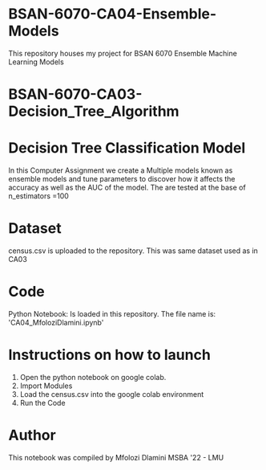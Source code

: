 # BSAN-6070-CA04-Ensemble-Models
This repository houses my project for BSAN 6070 Ensemble Machine Learning Models
# BSAN-6070-CA03-Decision_Tree_Algorithm
# Decision Tree Classification Model

In this Computer Assignment we create a Multiple models known as ensemble models and tune parameters to discover how it affects the accuracy as well as the AUC of the model. The are tested at the base of n_estimators =100

# Dataset
census.csv is uploaded to the repository. This was same dataset used as in CA03


# Code

Python Notebook: 
Is loaded in this repository. The file name is:\
'CA04_MfoloziDlamini.ipynb'

# Instructions on how to launch
1) Open the python notebook on google colab.
2)  Import Modules
3) Load the census.csv into the google colab environment
4) Run the Code

# Author

This notebook was compiled by Mfolozi Dlamini MSBA '22 - LMU
